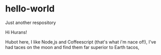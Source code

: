 # hello-world

Just another respository

Hi Hurans!

Hubot here, I like Node,js and Coffeescript (that's what i'm nace of!),
I've had taces on the moon and find them far superior to Earth tacos,
